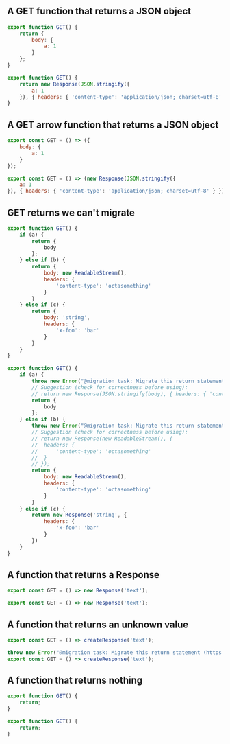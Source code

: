 ## A GET function that returns a JSON object

```js before
export function GET() {
	return {
		body: {
			a: 1
		}
	};
}
```

```js after
export function GET() {
	return new Response(JSON.stringify({
		a: 1
	}), { headers: { 'content-type': 'application/json; charset=utf-8' } });
}
```

## A GET arrow function that returns a JSON object

```js before
export const GET = () => ({
	body: {
		a: 1
	}
});
```

```js after
export const GET = () => (new Response(JSON.stringify({
	a: 1
}), { headers: { 'content-type': 'application/json; charset=utf-8' } }));
```

## GET returns we can't migrate

```js before
export function GET() {
	if (a) {
		return {
			body
		};
	} else if (b) {
		return {
			body: new ReadableStream(),
			headers: {
				'content-type': 'octasomething'
			}
		}
	} else if (c) {
		return {
			body: 'string',
			headers: {
				'x-foo': 'bar'
			}
		}
	}
}
```

```js after
export function GET() {
	if (a) {
		throw new Error("@migration task: Migrate this return statement (https://github.com/sveltejs/kit/discussions/5774#discussioncomment-3292701)");
		// Suggestion (check for correctness before using):
		// return new Response(JSON.stringify(body), { headers: { 'content-type': 'application/json; charset=utf-8' } });
		return {
			body
		};
	} else if (b) {
		throw new Error("@migration task: Migrate this return statement (https://github.com/sveltejs/kit/discussions/5774#discussioncomment-3292701)");
		// Suggestion (check for correctness before using):
		// return new Response(new ReadableStream(), {
		// 	headers: {
		// 		'content-type': 'octasomething'
		// 	}
		// });
		return {
			body: new ReadableStream(),
			headers: {
				'content-type': 'octasomething'
			}
		}
	} else if (c) {
		return new Response('string', {
			headers: {
				'x-foo': 'bar'
			}
		})
	}
}
```

## A function that returns a Response

```js before
export const GET = () => new Response('text');
```

```js after
export const GET = () => new Response('text');
```

## A function that returns an unknown value

```js before
export const GET = () => createResponse('text');
```

```js after
throw new Error("@migration task: Migrate this return statement (https://github.com/sveltejs/kit/discussions/5774#discussioncomment-3292701)");
export const GET = () => createResponse('text');
```

## A function that returns nothing

```js before
export function GET() {
	return;
}
```

```js after
export function GET() {
	return;
}
```

